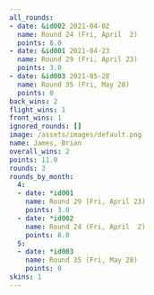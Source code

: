 ```yaml
---
all_rounds:
- date: &id002 2021-04-02
  name: Round 24 (Fri, April  2)
  points: 8.0
- date: &id001 2021-04-23
  name: Round 29 (Fri, April 23)
  points: 3.0
- date: &id003 2021-05-28
  name: Round 35 (Fri, May 28)
  points: 0
back_wins: 2
flight_wins: 1
front_wins: 1
ignored_rounds: []
image: /assets/images/default.png
name: James, Brian
overall_wins: 2
points: 11.0
rounds: 3
rounds_by_month:
  4:
  - date: *id001
    name: Round 29 (Fri, April 23)
    points: 3.0
  - date: *id002
    name: Round 24 (Fri, April  2)
    points: 8.0
  5:
  - date: *id003
    name: Round 35 (Fri, May 28)
    points: 0
skins: 1
---
```


